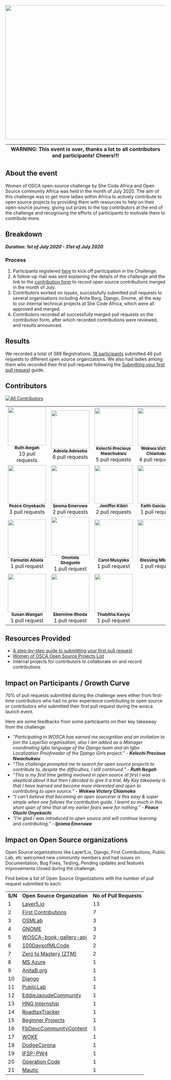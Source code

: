 <p align="center">
  <img width="800" height="420" src="../images/wosca_os_challenge.png">
</p>

| WARNING:  **This event is over**, thanks a lot to all contributors and participants! Cheers!!! |
| --- |

## About the event
Women of OSCA open-source challenge by She Code Africa and Open Source community Africa was held in the month of July 2020. The aim of this challenge was to get more ladies within Africa to actively contribute to open source projects by providing them with resources to help on their open-source journey, giving out prizes to the top contributors at the end of the challenge and recognising the efforts of participants to motivate them to contribute more.

## Breakdown

***Duration: 1st of July 2020 - 31st of July 2020***

### Process 
1. Participants registered [here](https://docs.google.com/forms/d/1ecvDSeN9POx36Uu2X3o1x7i7G8ErQpkSoh4M73YkBmU/edit?usp=sharing) to kick off participation in the Challenge.
2. A follow-up mail was sent explaining the details of the challenge and the link to the [contribution form](https://docs.google.com/forms/d/1EJMMH1c9ogCM1CsTghz5VDOEb6tgZpYNpvn6BCJkUas/edit?usp=sharing) to record open source contributions merged in the month of July.
3. Contributors worked on issues, successfully submitted pull requests to several organisations including Anita Borg, Django, Gnome, all the way to our internal technical projects at She Code Africa, which were all approved and merged.
4. Contributors recorded all successfully merged pull requests on the contribution form, after which recorded contributions were reviewed, and results announced.


## Results
We recorded a total of 389 Registrations. [18 participants](#Contributors) submitted 46 pull requests to different open source organizations. We also had ladies among them who recorded their first pull request following the [Submitting your first pull request](https://docs.google.com/presentation/d/1o_WLdAGjm5oyqza8hTSRTzPNAodVFWmNMSli98J488I/edit?usp=sharing) guide. 


## Contributors

[![All Contributors](https://img.shields.io/badge/all_contributors-18-pink.svg?style=flat-square)](#contributors-)

<table>
  <tr>
    <td align="center"><a href="https://github.com/Ruth-ikegah"><img src="https://avatars1.githubusercontent.com/u/62059002?s=460&u=1145c6634325f11f504bde26c9ee3c57cd524ec5&v=4" width="120px;" alt=""/><br /><sub><b>Ruth Ikegah</b></sub></a><br />10 pull requests</td>
    <td align="center"><a href="https://github.com/Adeola-Adesoba/"><img src="https://avatars2.githubusercontent.com/u/46505882?s=460&u=5ba83bdc2be101d44724059a44ab5fad34ede635&v=4" width="120px;" alt=""/><br /><sub><b>Adeola Adesoba</b></sub></a><br />6 pull requests</td>
    <td align="center"><a href="https://github.com/PluckyPrecious"><img src="https://avatars1.githubusercontent.com/u/59584014?s=460&u=2974cea129d3cf2523783585364a6ab6f48fbb3a&v=4" width="120px;" alt=""/><br /><sub><b>Kelechi Precious Nwachukwu</b></sub></a><br />5 pull requests</td>
    <td align="center"><a href="https://github.com/VictoryWekwa"><img src="https://avatars0.githubusercontent.com/u/61991582?s=460&u=6797870435f99210771f1edc9165d50a7a2a91d2&v=4" width="120px;" alt=""/><br /><sub><b>Wekwa Victory Chiamaka</b></sub></a><br />4 pull requests</td>
    <td align="center"><a href="https://github.com/sandygudie"><img src="https://avatars1.githubusercontent.com/u/54219127?s=460&u=7f177d13fa663564a9852996b559bc7e82334ad0&v=4" width="120px;" alt=""/><br /><sub><b>Goodnews Sunday Sandy</b></sub></a><br />3 pull request</td>
  </tr>
  <tr>
    <td align="center"><a href="https://github.com/Code-Ebullient"><img src="https://avatars3.githubusercontent.com/u/38101674?s=460&u=667853b40635bad789980d4daf286bf78d9e045e&v=4" width="120px;" alt=""/><br /><sub><b>Peace Onyekachi</b></sub></a><br />3 pull requests</td>
    <td align="center"><a href="https://github.com/ijeomaemeruwa"><img src="https://avatars0.githubusercontent.com/u/59308818?s=460&u=ff2b7e7f98f77eb3b693f923b55a75f02048e6bc&v=4" width="120px;" alt=""/><br /><sub><b>Ijeoma Emeruwa</b></sub></a><br />2 pull requests</td>
    <td align="center"><a href="https://github.com/jenniekibiri"><img src="https://avatars2.githubusercontent.com/u/46620256?s=460&u=50f5d3708ad82ab1d0f6cfd0b508d4a8206bff6b&v=4" width="120px;" alt=""/><br /><sub><b>Jeniffer Kibiri</b></sub></a><br />2 pull requests</td>
    <td align="center"><a href="https://github.com/faithgaiciumia/"><img src="https://avatars0.githubusercontent.com/u/57298570?s=460&u=986ac2dd7b3cc3a3d2ed222195a804debede7946&v=4" width="120px;" alt=""/><br /><sub><b>Faith Gaiciumia</b></sub></a><br />1 pull request</td>
    <td align="center"><a href="https://github.com/jebitok-dev/"><img src="https://avatars3.githubusercontent.com/u/60254117?s=460&u=9101bf30195aad5dff7165161f98f3e92c4ca9bd&v=4" width="120px;" alt=""/><br /><sub><b>Sharon Jebitok</b></sub></a><br />1 pull request</td>
  </tr>
  <tr>
    <td align="center"><a href="https://github.com/Abiola-Farounbi/"><img src="https://avatars1.githubusercontent.com/u/49586787?s=460&u=af2671468b6cf6c183f694c53f6e43d97d57a0c1&v=4" width="120px;" alt=""/><br /><sub><b>Farounbi Abiola</b></sub></a><br />1 pull request</td>
    <td align="center"><a href="https://github.com/Omotola28"><img src="https://avatars2.githubusercontent.com/u/23417243?s=460&u=524096cef8b526894d23b35092d5cc46f1fe52b5&v=4" width="120px;" alt=""/><br /><sub><b>Omotola Shogunle</b></sub></a><br />1 pull request</td>
    <td align="center"><a href="https://github.com/carolinemusyoka"><img src="https://avatars2.githubusercontent.com/u/44951692?s=460&u=5527be166d416f57d315887e4305929084fc134f&v=4" width="120px;" alt=""/><br /><sub><b>Carol Musyoka</b></sub></a><br />1 pull request</td>
    <td align="center"><a href="https://github.com/Nkemjiks"><img src="https://avatars3.githubusercontent.com/u/32465536?s=460&u=0e2e1ff74e90f6d3186adddc736d063a11df80d1&v=4" width="120px;" alt=""/><br /><sub><b>Blessing Mbonu</b></sub></a><br />1 pull request</td>
    <td align="center"><a href="https://github.com/Adexandria"><img src="https://avatars0.githubusercontent.com/u/40776751?s=460&v=4" width="120px;" alt=""/><br /><sub><b>Adeola Aderibigbe</b></sub></a><br />1 pull request</td>
  </tr>
  <tr>
    <td align="center"><a href="https://github.com/Susan-Wangari"><img src="https://avatars3.githubusercontent.com/u/56164343?s=460&u=8efc4e1daeda7297a23a6da94415bcc44934d66e&v=4" width="120px;" alt=""/><br /><sub><b>Susan Wangari</b></sub></a><br />1 pull request</td>
    <td align="center"><a href="https://github.com/ivioje"><img src="https://avatars1.githubusercontent.com/u/65018340?s=460&v=4" width="120px;" alt=""/><br /><sub><b>Eboreime Rhoda</b></sub></a><br />1 pull request</td>
    <td align="center"><a href="https://github.com/TabithaKavyu/"><img src="https://avatars3.githubusercontent.com/u/44494125?s=460&u=dc94f0a315dadf9b3ba85c48b645b74c22edc059&v=4" width="120px;" alt=""/><br /><sub><b>Thabitha Kavyu</b></sub></a><br />1 pull request</td>
  </tr>
</table>


## Resources Provided

*   [A step-by-step guide to submitting your first pull request](https://docs.google.com/presentation/d/1o_WLdAGjm5oyqza8hTSRTzPNAodVFWmNMSli98J488I/edit?usp=sharing)
*   [Women of OSCA Open Source Projects List](https://github.com/she-code-africa/Women-of-OSCA/blob/master/WOSCA%20Open%20Source%20Projects.md)
*   Internal projects for contributors to collaborate on and record contributions


## Impact on Participants / Growth Curve

70% of pull requests submitted during the challenge were either from first-time contributors who had no prior experience contributing to open source or contributors who submitted their first pull request during the wosca launch event. 

Here are some feedbacks from some participants on their key takeaway from the challenge:

*   _“Participating in WOSCA has earned me recognition and an invitation to join the Layer5io organisation, also I am added as a Manager coordinating Igbo language of the Django team and an Igbo Localization Proofreader of the Django Girls project.” - **Kelechi Precious Nwachukwu**_
*   _“This challenge prompted me to search for open source projects to contribute to, despite the difficulties, I still continued.” - **Ruth Ikegah**_
*   _“This is my first time getting involved in open source at first I was skeptical about it but then I decided to give it a trial. My Key takeaway is that I have learned and become more interested and open to contributing to open source.” - **Wekwa Victory Chiamaka**_
*   _“I can't believe that becoming an open sourcerer is this easy & super simple when one follows the contribution guide. I learnt so much in this short span of time that all my earlier fears were for nothing.” - **Peace Oluchi Onyekachi**_
*   _“I’m glad I was introduced to open source and will continue learning and contributing.” - **Ijeoma Emeruwa**_

## Impact on Open Source organizations

Open Source organizations like Layer5.io, Django, First Contributions, Public Lab, etc welcomed new community members and had issues on Documentation, Bug Fixes, Testing, Pending updates and features improvements closed during the challenge.

Find below a list of Open Source Organizations with the number of pull request submitted to each:

<table>
  <tr>
   <td><strong>S/N</strong>
   </td>
   <td><strong>Open Source Organization</strong>
   </td>
   <td><strong>No of Pull Requests</strong>
   </td>
  </tr>
  <tr>
   <td>1
   </td>
   <td><a href="https://github.com/layer5io">Layer5.io</a>
   </td>
   <td>13
   </td>
  </tr>
  <tr>
   <td>2
   </td>
   <td><a href="https://github.com/firstcontributions/first-contributions">First Contributions</a>
   </td>
   <td>7
   </td>
  </tr>
  <tr>
   <td>3
   </td>
   <td><a href="https://github.com/osmlab">OSMLab</a>
   </td>
   <td>3
   </td>
  </tr>
  <tr>
   <td>4
   </td>
   <td><a href="https://gitlab.gnome.org/">GNOME</a>
   </td>
   <td>3
   </td>
  </tr>
  <tr>
   <td>5
   </td>
   <td><a href="https://github.com/she-code-africa/WOSCA-book-gallery-api">WOSCA-book-gallery-api</a>
   </td>
   <td>2
   </td>
  </tr>
  <tr>
   <td>6
   </td>
   <td><a href="https://github.com/NishkarshRaj/100DaysofMLCode">100DaysofMLCode</a>
   </td>
   <td>2
   </td>
  </tr>
  <tr>
   <td>7
   </td>
   <td><a href="https://github.com/zero-to-mastery">Zero to Mastery (ZTM)</a>
   </td>
   <td>2
   </td>
  </tr>
  <tr>
   <td>8
   </td>
   <td><a href="https://github.com/Azure-Samples/azure-python-labs">MS Azure</a>
   </td>
   <td>1
   </td>
  </tr>
  <tr>
   <td>9
   </td>
   <td><a href="https://anitab.org/">AnitaB.org</a>
   </td>
   <td>1
   </td>
  </tr>
  <tr>
   <td>10
   </td>
   <td><a href="https://github.com/django/django/">Django</a>
   </td>
   <td>1
   </td>
  </tr>
  <tr>
   <td>11
   </td>
   <td><a href="https://github.com/publiclab">PublicLab</a>
   </td>
   <td>1
   </td>
  </tr>
  <tr>
   <td>12
   </td>
   <td><a href="https://github.com/EddieJaoudeCommunity">EddieJaoudeCommunity</a>
   </td>
   <td>1
   </td>
  </tr>
  <tr>
   <td>13
   </td>
   <td><a href="https://github.com/hngi/Barber-shop_Team-c_envarto_JL">HNG Internship</a>
   </td>
   <td>1
   </td>
  </tr>
  <tr>
   <td>14
   </td>
   <td><a href="https://github.com/Stewart86/roadtaxTracker">RoadtaxTracker</a>
   </td>
   <td>1
   </td>
  </tr>
  <tr>
   <td>15
   </td>
   <td><a href="https://github.com/jorgegonzalez/beginner-projects">Beginner Projects</a>
   </td>
   <td>1
   </td>
  </tr>
  <tr>
   <td>16
   </td>
   <td><a href="https://github.com/fbdevelopercircles/FbDevcCommunityContent">FbDevcCommunityContent</a>
   </td>
   <td>1
   </td>
  </tr>
  <tr>
   <td>17
   </td>
   <td><a href="https://github.com/zzavidd/woke">WOKE</a>
   </td>
   <td>1
   </td>
  </tr>
  <tr>
   <td>18
   </td>
   <td><a href="https://github.com/Ashish-Kenjale/DodgeCorona">DodgeCorona</a>
   </td>
   <td>1
   </td>
  </tr>
  <tr>
   <td>19
   </td>
   <td><a href="https://github.com/IFSP-PW4">IFSP-PW4</a>
   </td>
   <td>1
   </td>
  </tr>
  <tr>
   <td>20
   </td>
   <td><a href="https://github.com/OperationCode">Operation Code</a>
   </td>
   <td>1
   </td>
  </tr>
  <tr>
   <td>21
   </td>
   <td><a href="https://github.com/mautic/mautic-community-handbook">Mautic</a>
   </td>
   <td>1
   </td>
  </tr>
</table>
